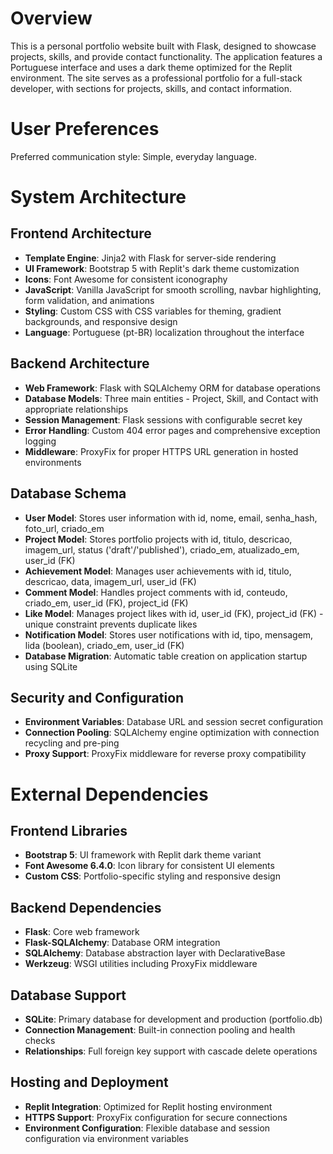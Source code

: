 # Overview

This is a personal portfolio website built with Flask, designed to showcase projects, skills, and provide contact functionality. The application features a Portuguese interface and uses a dark theme optimized for the Replit environment. The site serves as a professional portfolio for a full-stack developer, with sections for projects, skills, and contact information.

# User Preferences

Preferred communication style: Simple, everyday language.

# System Architecture

## Frontend Architecture
- **Template Engine**: Jinja2 with Flask for server-side rendering
- **UI Framework**: Bootstrap 5 with Replit's dark theme customization
- **Icons**: Font Awesome for consistent iconography
- **JavaScript**: Vanilla JavaScript for smooth scrolling, navbar highlighting, form validation, and animations
- **Styling**: Custom CSS with CSS variables for theming, gradient backgrounds, and responsive design
- **Language**: Portuguese (pt-BR) localization throughout the interface

## Backend Architecture
- **Web Framework**: Flask with SQLAlchemy ORM for database operations
- **Database Models**: Three main entities - Project, Skill, and Contact with appropriate relationships
- **Session Management**: Flask sessions with configurable secret key
- **Error Handling**: Custom 404 error pages and comprehensive exception logging
- **Middleware**: ProxyFix for proper HTTPS URL generation in hosted environments

## Database Schema
- **User Model**: Stores user information with id, nome, email, senha_hash, foto_url, criado_em
- **Project Model**: Stores portfolio projects with id, titulo, descricao, imagem_url, status ('draft'/'published'), criado_em, atualizado_em, user_id (FK)
- **Achievement Model**: Manages user achievements with id, titulo, descricao, data, imagem_url, user_id (FK)
- **Comment Model**: Handles project comments with id, conteudo, criado_em, user_id (FK), project_id (FK)
- **Like Model**: Manages project likes with id, user_id (FK), project_id (FK) - unique constraint prevents duplicate likes
- **Notification Model**: Stores user notifications with id, tipo, mensagem, lida (boolean), criado_em, user_id (FK)
- **Database Migration**: Automatic table creation on application startup using SQLite

## Security and Configuration
- **Environment Variables**: Database URL and session secret configuration
- **Connection Pooling**: SQLAlchemy engine optimization with connection recycling and pre-ping
- **Proxy Support**: ProxyFix middleware for reverse proxy compatibility

# External Dependencies

## Frontend Libraries
- **Bootstrap 5**: UI framework with Replit dark theme variant
- **Font Awesome 6.4.0**: Icon library for consistent UI elements
- **Custom CSS**: Portfolio-specific styling and responsive design

## Backend Dependencies
- **Flask**: Core web framework
- **Flask-SQLAlchemy**: Database ORM integration
- **SQLAlchemy**: Database abstraction layer with DeclarativeBase
- **Werkzeug**: WSGI utilities including ProxyFix middleware

## Database Support
- **SQLite**: Primary database for development and production (portfolio.db)
- **Connection Management**: Built-in connection pooling and health checks
- **Relationships**: Full foreign key support with cascade delete operations

## Hosting and Deployment
- **Replit Integration**: Optimized for Replit hosting environment
- **HTTPS Support**: ProxyFix configuration for secure connections
- **Environment Configuration**: Flexible database and session configuration via environment variables